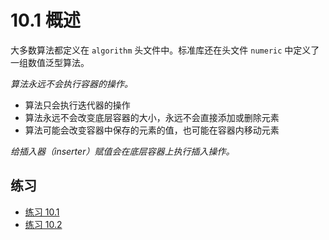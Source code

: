 # 10.1 概述

大多数算法都定义在 `algorithm` 头文件中。标准库还在头文件 `numeric` 中定义了一组数值泛型算法。

*算法永远不会执行容器的操作。*

* 算法只会执行迭代器的操作
* 算法永远不会改变底层容器的大小，永远不会直接添加或删除元素
* 算法可能会改变容器中保存的元素的值，也可能在容器内移动元素

*给插入器（inserter）赋值会在底层容器上执行插入操作。*

## 练习

* [练习 10.1](../src/quiz_10.1.cpp)
* [练习 10.2](../src/quiz_10.2.cpp)

